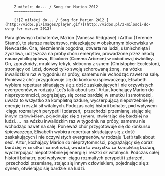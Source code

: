 
        Z miłości do... / Song for Marion 2012 
        =============
        
        [![Z miłości do... / Song for Marion 2012 ](http://vidos.pl/images/player.gif)](http://vidos.pl/z-milosci-do-song-for-marion-2012)
        
        
 Para głównych bohaterów, Marion (Vanessa Redgrave) i Arthur (Terence Stamp), to starsze małżeństwo, mieszkające w obskurnym blokowisku w Newcastle. Ona, niezmiennie pogodna, otwarta na ludzi, uśmiechnięta i życzliwa, uczęszcza na próby chóru emerytów, prowadzone przez młodą nauczycielkę śpiewu, Elisabeth (Gemma Arterton) w osiedlowej świetlicy. On, zgorzkniały, mrukliwy tetryk, skłócony z synem (Christopher Eccleston), stroniący od ludzi, dowozi tylko swoją schorowaną żonę,  na wózku inwalidzkim raz w tygodniu na próby, samemu nie wchodząc nawet na salę. Ponieważ chór przygotowuje się do konkursu śpiewaczego, Elisabeth wybiera repertuar składający się z dość zaskakujących i nie oczywistych evergreenów, w rodzaju 'Let’s talk about sex'. Artur, kochający Marion do nieprzytomności, pogrążający się coraz bardziej w smutku i samotności, uważa to wszystko za kompletną bzdurę, wyczerpującą niepotrzebnie jej energię i resztki sił witalnych. Podczas całej historii bohater, pod wpływem  ciągu rozmaitych perypetii i zdarzeń,  przechodzi przemianę, stając się innym człowiekiem, pojednując się z synem, otwierając się bardziej na ludzi.   ...  na wózku inwalidzkim raz w tygodniu na próby, samemu nie wchodząc nawet na salę. Ponieważ chór przygotowuje się do konkursu śpiewaczego, Elisabeth wybiera repertuar składający się z dość zaskakujących i nie oczywistych evergreenów, w rodzaju 'Let’s talk about sex'. Artur, kochający Marion do nieprzytomności, pogrążający się coraz bardziej w smutku i samotności, uważa to wszystko za kompletną bzdurę, wyczerpującą niepotrzebnie jej energię i resztki sił witalnych. Podczas całej historii bohater, pod wpływem  ciągu rozmaitych perypetii i zdarzeń,  przechodzi przemianę, stając się innym człowiekiem, pojednując się z synem, otwierając się bardziej na ludzi.
    